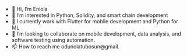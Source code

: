 - 👋 Hi, I’m Eniola
- 👀 I’m interested in Python, Solidity, and smart chain development
- 🌱 I currently work with Flutter for mobile development and Python for ML
- 💞️ I’m looking to collaborate on mobile development, data analysis, and software testing using automation.
- 📫 How to reach me odunolatubosun@gmail.

<!---
Heznite/Heznite is a ✨ special ✨ repository because its `README.md` (this file) appears on your GitHub profile.
You can click the Preview link to take a look at your changes.
--->
